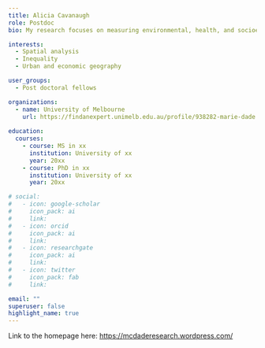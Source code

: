 ```yaml
---
title: Alicia Cavanaugh
role: Postdoc
bio: My research focuses on measuring environmental, health, and socioeconomic inequalities.

interests:
  - Spatial analysis
  - Inequality
  - Urban and economic geography

user_groups:
  - Post doctoral fellows

organizations:
  - name: University of Melbourne
    url: https://findanexpert.unimelb.edu.au/profile/938282-marie-dade
    
education:
  courses:
    - course: MS in xx
      institution: University of xx
      year: 20xx
    - course: PhD in xx
      institution: University of xx
      year: 20xx

# social:
#   - icon: google-scholar
#     icon_pack: ai
#     link: 
#   - icon: orcid
#     icon_pack: ai
#     link: 
#   - icon: researchgate
#     icon_pack: ai
#     link: 
#   - icon: twitter
#     icon_pack: fab
#     link: 

email: ""
superuser: false
highlight_name: true
--- 
```


Link to the homepage here: https://mcdaderesearch.wordpress.com/